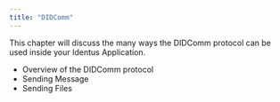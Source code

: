```yaml
---
title: "DIDComm"
---
```


This chapter will discuss the many ways the DIDComm protocol can be used inside your Identus Application.

- Overview of the DIDComm protocol
- Sending Message
- Sending Files